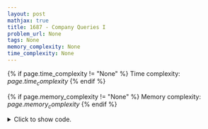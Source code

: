 ```yaml
---
layout: post
mathjax: true
title: 1687 - Company Queries I
problem_url: None
tags: None
memory_complexity: None
time_complexity: None
---
```




{% if page.time_complexity != "None" %}
Time complexity: ${{ page.time_complexity }}$
{% endif %}

{% if page.memory_complexity != "None" %}
Memory complexity: ${{ page.memory_complexity }}$
{% endif %}

<details>
<summary>
<p style="display:inline">Click to show code.</p>
</summary>
```cpp
{% raw %}
using namespace std;
using ll = long long;
using ii = pair<int, int>;
using vi = vector<int>;
template <typename InputIterator,
          typename T = typename iterator_traits<InputIterator>::value_type>
void read_n(InputIterator it, int n)
{
    copy_n(istream_iterator<T>(cin), n, it);
}
template <typename InputIterator,
          typename T = typename iterator_traits<InputIterator>::value_type>
void write(InputIterator first, InputIterator last, const char *delim = "\n")
{
    copy(first, last, ostream_iterator<T>(cout, delim));
}
int const NMAX = 2e5 + 11;
int const LMAX = 20;
int const BITS = sizeof(int) * 8;
int n, timer, tin[NMAX], tout[NMAX], up[NMAX][LMAX];
vi g[NMAX];
void dfs(int u, int p)
{
    tin[u] = ++timer;
    up[u][0] = p;
    for (int i = 1; i < LMAX; ++i)
    {
        up[u][i] = up[up[u][i - 1]][i - 1];
    }
    for (int v : g[u])
        if (v != p)
            dfs(v, u);
    tout[u] = ++timer;
}
int ancestor(int u, int k)
{
    int i;
    while (k)
    {
        i = BITS - __builtin_clz(k) - 1;
        u = up[u][i];
        k ^= 1LL << i;
    }
    if (u == 0)
        return -1;
    return u;
}
int main(void)
{
    ios::sync_with_stdio(false), cin.tie(NULL);
    int q;
    cin >> n >> q;
    for (int i = 2; i <= n; ++i)
    {
        int ei;
        cin >> ei;
        g[ei].push_back(i);
        g[i].push_back(ei);
    }
    dfs(1, 0);
    while (q--)
    {
        int x, k;
        cin >> x >> k;
        cout << ancestor(x, k) << endl;
    }
    return 0;
}

{% endraw %}
```
</details>

